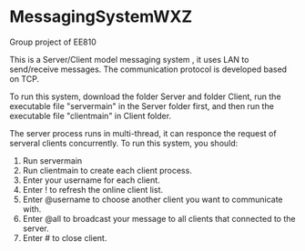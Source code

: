 # MessagingSystemWXZ
Group project of EE810

This is a Server/Client model messaging system , it uses LAN to send/receive messages. The communication protocol is developed based on TCP.

To run this system, download the folder Server and folder Client, run the executable file "servermain" in the Server folder first, 
and then run the executable file "clientmain" in Client folder. 

The server process runs in multi-thread, it can responce the request of serveral clients concurrently. To run this system, you should:
  1. Run servermain
  2. Run clientmain to create each client process.
  3. Enter your username for each client.
  4. Enter ! to refresh the online client list.
  5. Enter @username to choose another client you want to communicate with.
  6. Enter @all to broadcast your message to all clients that connected to the server.
  7. Enter # to close client.
